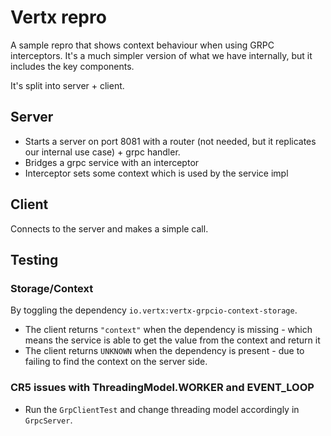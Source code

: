 # Vertx repro

A sample repro that shows context behaviour when using GRPC interceptors. It's a much simpler version of what we have internally, but it includes the key components.

It's split into server + client.

## Server

 - Starts a server on port 8081 with a router (not needed, but it replicates our internal use case) + grpc handler.
 - Bridges a grpc service with an interceptor
 - Interceptor sets some context which is used by the service impl

## Client

Connects to the server and makes a simple call.

## Testing

### Storage/Context
By toggling the dependency `io.vertx:vertx-grpcio-context-storage`.

- The client returns `"context"` when the dependency is missing - which means the service is able to get the value from the context and return it
- The client returns `UNKNOWN` when the dependency is present - due to failing to find the context on the server side.

### CR5 issues with ThreadingModel.WORKER and EVENT_LOOP

- Run the `GrpClientTest` and change threading model accordingly in `GrpcServer`.

